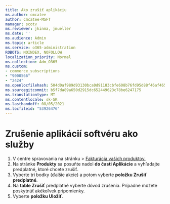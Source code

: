 ```yaml
---
title: Ako zrušiť aplikáciu
ms.author: cmcatee
author: cmcatee-MSFT
manager: scotv
ms.reviewer: jkinma, jmueller
ms.date: ''
ms.audience: Admin
ms.topic: article
ms.service: o365-administration
ROBOTS: NOINDEX, NOFOLLOW
localization_priority: Normal
ms.collection: Adm_O365
ms.custom:
- commerce_subscriptions
- "9000566"
- "2424"
ms.openlocfilehash: 504d0af989d93130bca0d91183cbfe608b76fd95d88f46af465e87cff1f052df
ms.sourcegitcommit: b5f7da89a650d2915dc652449623c78be6247175
ms.translationtype: MT
ms.contentlocale: sk-SK
ms.lasthandoff: 08/05/2021
ms.locfileid: "53926476"
---
```

# <a name="how-to-cancel-software-as-a-service-apps"></a>Zrušenie aplikácií softvéru ako služby

1. V centre spravovania na stránku  >  [Fakturácia vašich produktov.](https://go.microsoft.com/fwlink/p/?linkid=842054)
2. Na stránke **Produkty** sa posuňte nadol **do časti Aplikácie** a vyhľadajte predplatné, ktoré chcete zrušiť. 
3. Vyberte tri bodky (ďalšie akcie) a potom vyberte **položku Zrušiť predplatné**.
4. Na **table Zrušiť** predplatné vyberte dôvod zrušenia. Prípadne môžete poskytnúť akékoľvek pripomienky.
5. Vyberte **položku Uložiť**.